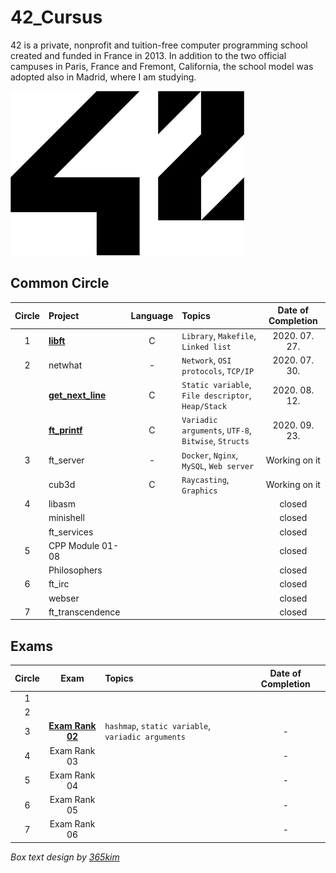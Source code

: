 # 42_Cursus
42 is a private, nonprofit and tuition-free computer programming school created and funded in France in 2013. In addition to the two official campuses in Paris, France and Fremont, California, the school model was adopted also in Madrid, where I am studying.

![42 Logo](./42Logo.png)

## Common Circle
| Circle | Project | Language | Topics | Date of Completion |
|:---:|:---|:---:|:---|:---:|
| 1 | [__libft__](./1_libft) | C | `Library`, `Makefile`, `Linked list` | 2020. 07. 27. |
| 2 | netwhat | - | `Network`, `OSI protocols`, `TCP/IP` | 2020. 07. 30. |
|   | [__get_next_line__](./2_get_next_line) | C | `Static variable`, `File descriptor`, `Heap/Stack` | 2020. 08. 12. |
|   | [__ft_printf__](./3_ft_printf) | C | `Variadic arguments`, `UTF-8`, `Bitwise`, `Structs` | 2020. 09. 23. |
| 3 | ft_server | - | `Docker`, `Nginx`, `MySQL`, `Web server` | Working on it |
|   | cub3d | C | `Raycasting`, `Graphics` | Working on it |
| 4 | libasm |  |  | closed |
|   | minishell |  |  | closed |
|   | ft_services |  |  | closed |
| 5 | CPP Module 01-08 |  |  | closed |
|   | Philosophers |  |  | closed |
| 6 | ft_irc |  |  | closed |
|   | webser |  |  | closed |
| 7 | ft_transcendence |  |  | closed |

## Exams
| Circle | Exam | Topics | Date of Completion |
|:---:|:---:|:---|:---:|
| 1 |  |  |  |
| 2 |  |  |  |
| 3 | [__Exam Rank 02__](./99_exams/2_exam_rank_02) | `hashmap`, `static variable`, `variadic arguments` | - |
| 4 | Exam Rank 03 |  | - |
| 5 | Exam Rank 04 |  | - |
| 6 | Exam Rank 05 |  | - |
| 7 | Exam Rank 06 |  | - |

*Box text design by [365kim](https://github.com/365kim)*
